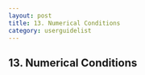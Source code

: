```yaml
---
layout: post
title: 13. Numerical Conditions
category: userguidelist
---
```


## 13. Numerical Conditions

